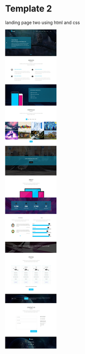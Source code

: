 # Template 2

landing page two using html and css



![design](https://github.com/EngNada-S/HTML-and-CSS-Templates/blob/main/Template_2/images/main.jpeg?raw=true)
